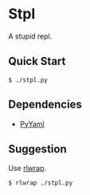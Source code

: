 # Stpl
A stupid repl.

## Quick Start
```console
$ ./stpl.py
```

## Dependencies
- [PyYaml](https://pyyaml.org/)

## Suggestion
Use [rlwrap](https://github.com/hanslub42/rlwrap).

```console
$ rlwrap ./stpl.py
```
